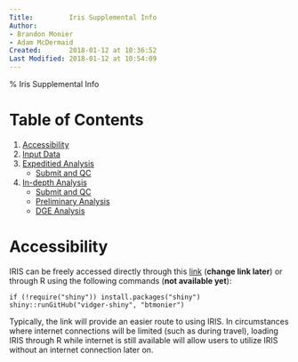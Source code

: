```yaml
---
Title:         Iris Supplemental Info
Author:        
- Brandon Monier
- Adam McDermaid
Created:       2018-01-12 at 10:36:52
Last Modified: 2018-01-12 at 10:54:09
---
```


% Iris Supplemental Info

# Table of Contents
1. [Accessibility](#accessibility)
2. [Input Data](#input-data)
3. [Expeditied Analysis](#expedited-analysis)
	* [Submit and QC](#submit-and-qc)
4. [In-depth Analysis](#in-depth-analysis)
	* [Submit and QC](#submit-and-qc)
	* [Preliminary Analysis](#preliminary-analysis)
	* [DGE Analysis](#dge-analysis)

# Accessibility 
IRIS can be freely accessed directly through this [link](http://bmbl.sdstate.edu/VIDGER/) (**change link later**) or through R using the following commands (**not available yet**):

```
if (!require("shiny")) install.packages("shiny")
shiny::runGitHub("vidger-shiny", "btmonier")
```

Typically, the link will provide an easier route to using IRIS. In circumstances where internet connections will be limited (such as during travel), loading IRIS through R while internet is still available will allow users to utilize IRIS without an internet connection later on.

